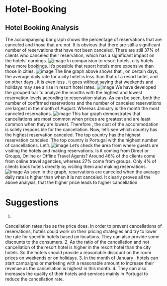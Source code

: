 # Hotel-Booking
## Hotel Booking Analysis
The accompanying bar graph shows the percentage of reservations that are canceled and those that are not. It is obvious that there are still a significant number of reservations that have not been canceled. There are still 37% of clients who canceled their reservation, which has a significant impact on the hotels' earnings.
![image](https://github.com/user-attachments/assets/b7fff847-e470-4d50-b114-cf2f162a96f6)
In comparision to resort hotels, city hotels have more bookings. It’s possible that resort hotels more expensive than those in cities.
![image](https://github.com/user-attachments/assets/1f2b49c1-957e-4fee-837b-1aaa1ab65f27)
The line graph above shows that , on certain days, the average daily rate for a city hotel is less than that of a resort hotel, and on other days , it is even less . it goes without saying that weekends and holidays may see a rise in resort hotel rates.
![image](https://github.com/user-attachments/assets/de2038f2-02ff-415e-96fd-222bb6f6decb)
We have developed the grouped bar to analyze the months with the highest and lowest reservation levels according to reservation status. As can be seen, both the number of confirmed reservations and the number of canceled reservations are largest in the month of August. Whereas January is the month the most canceled reservations.
![image](https://github.com/user-attachments/assets/f89b4e04-8a6a-46cc-8e2c-53e561e47ee4)
This bar graph demonstrates that cancellations are most common when prices are greatest and are least common when they are lowest. Therefore , the cost of the accommodation is solely responsible for the cancellation.
Now, let’s see which country has the highest reservation canceled. The top country has the highest reservation canceled. The top country is Portugal with the highest number of cancellations.
Let’s
![image](https://github.com/user-attachments/assets/5b512bdf-df6f-487e-b1e0-30a9ebd77692)
Let’s check the area from where guests are visiting the hotels and making reservations. Is it coming from Direct or Groups, Online or Offline Travel Agents? Around 46% of the clients come from online travel agencies, whereas 27% come from groups. Only 4% of clients book hotels directly by visiting them and making reservations.
![image](https://github.com/user-attachments/assets/669a94cc-a800-4f37-8a48-0a3f233fa9a3)
As seen in the graph, reservations are canceled when the average daily rate is higher than when it is not canceled. It clearly proves all the above analysis, that the higher price leads to higher cancellation.
# Suggestions
1.
Cancellation rates rise as the price does. In order to prevent cancellations of reservations, hotels could work on their pricing strategies and try to lower the rate for specific hotels based on locations. They can also provide some discounts to the consumers.
2.
As the ratio of the cancellation and not cancellation of the resort hotel is higher in the resort hotel than the city hotels. So the hotels should provide a reasonable discount on the room prices on weekends or on holidays.
3.
In the month of January , hotels can start campaigns or marketing with a reasonable amount to increase their revenue as the cancellation is highest in this month.
4.
They can also increases the quality of their hotels and services mainly in Portugal to reduce the cancellation rate.


